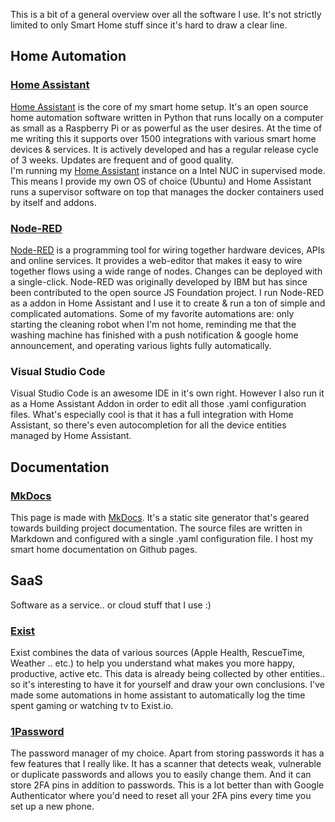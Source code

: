 This is a bit of a general overview over all the software I use. It's not strictly limited to only Smart Home stuff since
it's hard to draw a clear line.

## Home Automation

### [Home Assistant](/SmartHome/software/home-assistant/)
[Home Assistant](/SmartHome/software/home-assistant/) is the core of my smart home setup. It's an open source home automation software written in Python that runs locally on a computer as small as a Raspberry Pi or as powerful as the user desires. At the time of me writing this it supports over 1500 integrations with various smart home devices & services. It is actively developed and has a regular release cycle of 3 weeks. Updates are frequent and of good quality.  
I'm running my [Home Assistant](/SmartHome/software/home-assistant/) instance on a Intel NUC in supervised mode. This means I provide my own OS of choice (Ubuntu) and Home Assistant runs a supervisor software on top that manages the docker containers used by itself and addons.

### [Node-RED](/SmartHome/software/node-red/)
[Node-RED](/SmartHome/software/node-red/) is a programming tool for wiring together hardware devices, APIs and online services. It provides a web-editor that makes it easy to wire together flows using a wide range of nodes. Changes can be deployed with a single-click. Node-RED was originally developed by IBM but has since been contributed to the open source JS Foundation project.
I run Node-RED as a addon in Home Assistant and I use it to create & run a ton of simple and complicated automations. Some of my favorite automations are: only starting the cleaning robot when I'm not home, reminding me that the washing machine has finished with a push notification & google home announcement, and operating various lights fully automatically.

### Visual Studio Code
Visual Studio Code is an awesome IDE in it's own right. However I also run it as a Home Assistant Addon in order to edit all those .yaml configuration files. What's especially cool is that it has a full integration with Home Assistant, so there's even autocompletion for all the device entities managed by Home Assistant.

## Documentation

### [MkDocs](https://www.mkdocs.org/)
This page is made with [MkDocs](https://www.mkdocs.org/). It's a static site generator that's geared towards building project documentation. The source files are written in Markdown and configured with a single .yaml configuration file. I host my smart home documentation on Github pages.

## SaaS
Software as a service.. or cloud stuff that I use :)

### [Exist](https://exist.io/?referred_by=aerobless)
Exist combines the data of various sources (Apple Health, RescueTime, Weather .. etc.) to help you understand what makes you more happy, productive, active etc. This data is already being collected by other entities.. so it's interesting to have it for yourself and draw your own conclusions. I've made some automations in home assistant to automatically log the time spent gaming or watching tv to Exist.io.

### [1Password](https://1password.com/)
The password manager of my choice. Apart from storing passwords it has a few features that I really like. It has a scanner that detects weak, vulnerable or duplicate passwords and allows you to easily change them. And it can store 2FA pins in addition to passwords. This is a lot better than with Google Authenticator where you'd need to reset all your 2FA pins every time you set up a new phone.
